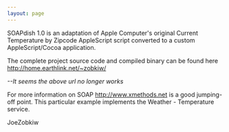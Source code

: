 ```yaml
---
layout: page
---
```


SOAPdish 1.0 is an adaptation of Apple Computer's original Current Temperature by Zipcode AppleScript script converted to a custom AppleScript/Cocoa application.

The complete project source code and compiled binary can be found here http://home.earthlink.net/~zobkiw/

*--It seems the above url no longer works*

For more information on SOAP http://www.xmethods.net is a good jumping-off point. This particular example implements the Weather - Temperature service.

JoeZobkiw
